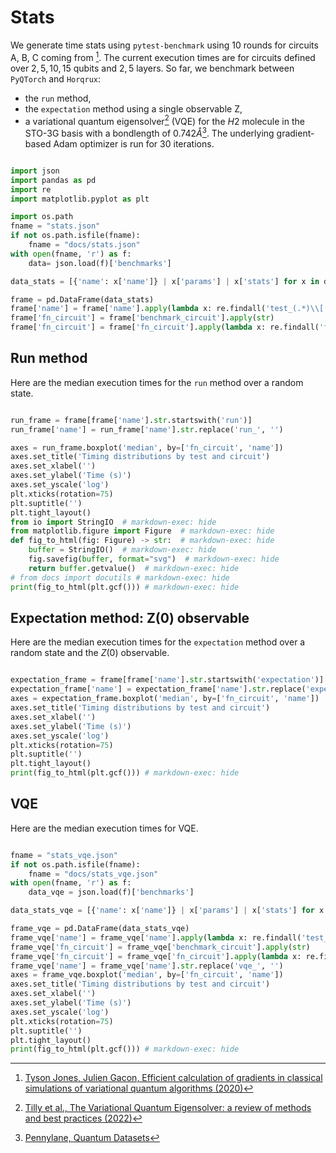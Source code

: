 # Stats

We generate time stats using `pytest-benchmark` using $10$ rounds for circuits A, B, C coming from  [^1].
The current execution times are for circuits defined over $2, 5, 10, 15$ qubits and $2, 5$ layers.
So far, we benchmark between `PyQTorch` and `Horqrux`:

- the `run` method,
- the `expectation` method using a single observable Z,
- a variational quantum eigensolver[^2] (VQE) for the $H2$ molecule in the STO-3G basis with a bondlength of $0.742 \mathring{A}$[^3]. The underlying gradient-based Adam optimizer  is run for $30$ iterations.

```python exec="on" source="material-block" session="benchmarks"

import json
import pandas as pd
import re
import matplotlib.pyplot as plt

import os.path
fname = "stats.json"
if not os.path.isfile(fname):
    fname = "docs/stats.json"
with open(fname, 'r') as f:
    data= json.load(f)['benchmarks']

data_stats = [{'name': x['name']} | x['params'] | x['stats'] for x in data]

frame = pd.DataFrame(data_stats)
frame['name'] = frame['name'].apply(lambda x: re.findall('test_(.*)\\[', x)[0])
frame['fn_circuit'] = frame['benchmark_circuit'].apply(str)
frame['fn_circuit'] = frame['fn_circuit'].apply(lambda x: re.findall('function (.*) at', x)[0])

```

## Run method

Here are the median execution times for the `run` method over a random state.

```python exec="on" source="material-block" session="benchmarks"

run_frame = frame[frame['name'].str.startswith('run')]
run_frame['name'] = run_frame['name'].str.replace('run_', '')

axes = run_frame.boxplot('median', by=['fn_circuit', 'name'])
axes.set_title('Timing distributions by test and circuit')
axes.set_xlabel('')
axes.set_ylabel('Time (s)')
axes.set_yscale('log')
plt.xticks(rotation=75)
plt.suptitle('')
plt.tight_layout()
from io import StringIO  # markdown-exec: hide
from matplotlib.figure import Figure  # markdown-exec: hide
def fig_to_html(fig: Figure) -> str:  # markdown-exec: hide
    buffer = StringIO()  # markdown-exec: hide
    fig.savefig(buffer, format="svg")  # markdown-exec: hide
    return buffer.getvalue()  # markdown-exec: hide
# from docs import docutils # markdown-exec: hide
print(fig_to_html(plt.gcf())) # markdown-exec: hide
```

## Expectation method: Z(0) observable

Here are the median execution times for the `expectation` method over a random state and the $Z(0)$ observable.

```python exec="on" source="material-block" session="benchmarks"

expectation_frame = frame[frame['name'].str.startswith('expectation')]
expectation_frame['name'] = expectation_frame['name'].str.replace('expectation_', '')
axes = expectation_frame.boxplot('median', by=['fn_circuit', 'name'])
axes.set_title('Timing distributions by test and circuit')
axes.set_xlabel('')
axes.set_ylabel('Time (s)')
axes.set_yscale('log')
plt.xticks(rotation=75)
plt.suptitle('')
plt.tight_layout()
print(fig_to_html(plt.gcf())) # markdown-exec: hide
```

## VQE

Here are the median execution times for VQE.

```python exec="on" source="material-block" session="benchmarks"

fname = "stats_vqe.json"
if not os.path.isfile(fname):
    fname = "docs/stats_vqe.json"
with open(fname, 'r') as f:
    data_vqe = json.load(f)['benchmarks']

data_stats_vqe = [{'name': x['name']} | x['params'] | x['stats'] for x in data_vqe]

frame_vqe = pd.DataFrame(data_stats_vqe)
frame_vqe['name'] = frame_vqe['name'].apply(lambda x: re.findall('test_(.*)\\[', x)[0])
frame_vqe['fn_circuit'] = frame_vqe['benchmark_circuit'].apply(str)
frame_vqe['fn_circuit'] = frame_vqe['fn_circuit'].apply(lambda x: re.findall('function (.*) at', x)[0])
frame_vqe['name'] = frame_vqe['name'].str.replace('vqe_', '')
axes = frame_vqe.boxplot('median', by=['fn_circuit', 'name'])
axes.set_title('Timing distributions by test and circuit')
axes.set_xlabel('')
axes.set_ylabel('Time (s)')
axes.set_yscale('log')
plt.xticks(rotation=75)
plt.suptitle('')
plt.tight_layout()
print(fig_to_html(plt.gcf())) # markdown-exec: hide
```

[^1]: [Tyson Jones, Julien Gacon, Efficient calculation of gradients in classical simulations of variational quantum algorithms (2020)](https://arxiv.org/abs/2111.05176)
[^2]: [Tilly et al., The Variational Quantum Eigensolver: a review of methods and best practices (2022)](https://arxiv.org/abs/2111.05176)
[^3]: [Pennylane, Quantum Datasets](https://docs.pennylane.ai/en/stable/introduction/data.html)
